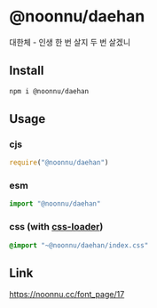 # @noonnu/daehan
대한체 - 인생 한 번 살지 두 번 살겠니

## Install
```sh
npm i @noonnu/daehan
```
## Usage
### cjs
```js
require("@noonnu/daehan")
```
### esm
```js
import "@noonnu/daehan"
```
### css (with [css-loader](https://github.com/webpack-contrib/css-loader))
```css
@import "~@noonnu/daehan/index.css"
```

## Link
https://noonnu.cc/font_page/17